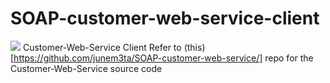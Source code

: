 # SOAP-customer-web-service-client
![](https://img.shields.io/badge/springboot-webapp-green.svg)
Customer-Web-Service Client 
Refer to (this)[https://github.com/junem3ta/SOAP-customer-web-service/] repo for the Customer-Web-Service source code
